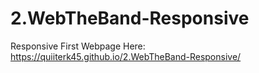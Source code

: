 # 2.WebTheBand-Responsive
Responsive First Webpage 
Here: https://quiiterk45.github.io/2.WebTheBand-Responsive/
